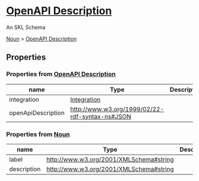 <!--- This is an autogenerated file -->
# [OpenAPI Description](../../../schemas/core/open-api-description)

An SKL Schema



[Noun](../../../schemas/core/noun) > [OpenAPI Description](../../../schemas/core/open-api-description)

## Properties

### Properties from [OpenAPI Description](../../../schemas/core/open-api-description)

| name | Type | Description |
| ---- | ---- | ----------- |
| integration | [Integration](../../../schemas/core/integration) | |
| openApiDescription | http://www.w3.org/1999/02/22-rdf-syntax-ns#JSON | |

### Properties from [Noun](../../../schemas/core/noun)

| name | Type | Description |
| ---- | ---- | ----------- |
| label | http://www.w3.org/2001/XMLSchema#string | |
| description | http://www.w3.org/2001/XMLSchema#string | |

